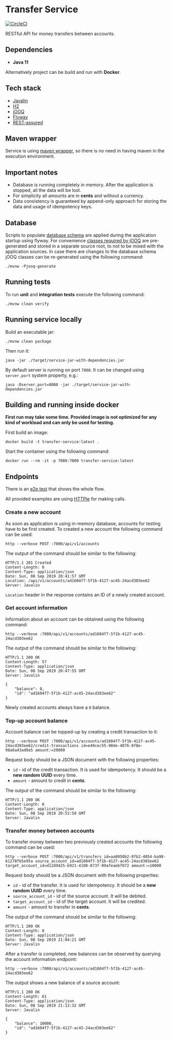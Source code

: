 # Transfer Service

[![CircleCI](https://circleci.com/gh/c00ler/transfer-service/tree/master.svg?style=svg&circle-token=7fa3b70bbac1be39a5b06f28996a803bfcf91109)](https://circleci.com/gh/c00ler/transfer-service/tree/master)

RESTful API for money transfers between accounts.

## Dependencies

- **Java 11**

Alternatively project can be build and run with **Docker**.

## Tech stack

- [Javalin](https://javalin.io/)
- [H2](https://www.h2database.com/html/main.html)
- [jOOQ](https://www.jooq.org/)
- [Flyway](https://flywaydb.org/)
- [REST-assured](http://rest-assured.io/)

## Maven wrapper

Service is using [maven wrapper](https://github.com/takari/maven-wrapper), so there is no need in having maven in the
execution environment.

## Important notes

- Database is running completely in memory. After the application is stopped, all the 
data will be lost.
- For simplicity all amounts are in **cents** and without a currency.
- Data consistency is guaranteed by append-only approach for storing the data and usage
of idempotency keys.

## Database

Scripts to populate [database schema](https://github.com/c00ler/transfer-service/tree/master/src/main/resources/db/migration) are 
applied during the application startup using flyway. For convenience [classes required by jOOQ](https://github.com/c00ler/transfer-service/tree/master/src/main/jooq/com/revolut/transfer/persistence/jooq)
are pre-generated and stored in a separate source root, to not to be mixed with the application sources. In case
there are changes to the database schema jOOQ classes can be re-generated using the following command:

```shell script
./mvnw -Pjooq-generate
```

## Running tests

To run __unit__ and __integration tests__ execute the following command:

```shell script
./mvnw clean verify
``` 

## Running service locally

Build an executable jar:

```shell script
./mvnw clean package
```

Then run it:

```shell script
java -jar ./target/service-jar-with-dependencies.jar
```

By default server is running on port `7000`. It can be changed using `server.port` system property, e.g.:

```shell script
java -Dserver.port=8080 -jar ./target/service-jar-with-dependencies.jar
```

## Building and running inside docker

**First run may take some time. Provided image is not optimized for any kind of workload 
and can only be used for testing.**

First build an image:

```shell script
docker build -t transfer-service:latest .
```

Start the container using the following command:

```shell script
docker run --rm -it -p 7000:7000 transfer-service:latest
```

## Endpoints

There is an [e2e test](https://github.com/c00ler/transfer-service/blob/master/src/test/java/com/revolut/transfer/EndToEndTestScenarioIT.java) 
that shows the whole flow.

All provided examples are using [HTTPie](https://httpie.org/) for making calls.

### Create a new account

As soon as application is using in-memory database, accounts for testing have to be first created. To created a new account
the following command can be used:

```shell script
http --verbose POST :7000/api/v1/accounts
``` 

The output of the command should be similar to the following:

```shell script
HTTP/1.1 201 Created
Content-Length: 0
Content-Type: application/json
Date: Sun, 08 Sep 2019 20:41:57 GMT
Location: /api/v1/accounts/ad1604f7-5f1b-4127-ac45-24acd303ee62
Server: Javalin
```

`Location` header in the response contains an ID of a newly created account.

### Get account information

Information about an account can be obtained using the following command:

```shell script
http --verbose :7000/api/v1/accounts/ad1604f7-5f1b-4127-ac45-24acd303ee62
```

The output of the command should be similar to the following:

```shell script
HTTP/1.1 200 OK
Content-Length: 57
Content-Type: application/json
Date: Sun, 08 Sep 2019 20:47:55 GMT
Server: Javalin

{
    "balance": 0,
    "id": "ad1604f7-5f1b-4127-ac45-24acd303ee62"
}
```

Newly created accounts always have a `0` balance.

### Top-up account balance

Account balance can be topped-up by creating a credit transaction to it:

```shell script
http --verbose POST :7000/api/v1/accounts/ad1604f7-5f1b-4127-ac45-24acd303ee62/credit-transactions id=e49cec55-90de-4076-8f8e-98a6a43ad0a5 amount:=20000
```

Request body should be a JSON document with the following properties:
- `id` - id of the credit transaction. It is used for idempotency. It should be a **new random UUID** every time.
- `amount` - amount to credit in **cents**.

The output of the command should be similar to the following:

```shell script
HTTP/1.1 200 OK
Content-Length: 0
Content-Type: application/json
Date: Sun, 08 Sep 2019 20:53:50 GMT
Server: Javalin
```

### Transfer money between accounts

To transfer money between two previously created accounts the following command can be used:

```shell script
http --verbose POST :7000/api/v1/transfers id=aa8050b2-8fb2-4854-ba98-61278fb5e95a source_account_id=ad1604f7-5f1b-4127-ac45-24acd303ee62 target_account_id=d12d9425-b921-4108-873f-09afeaebf072 amount:=10000
```

Request body should be a JSON document with the following properties:
- `id` - id of the transfer. It is used for idempotency. It should be a **new random UUID** every time.
- `source_account_id` - id of the source account. It will be debited.
- `target_account_id` - id of the target account. It will be credited.
- `amount` - amount to transfer in **cents**.

The output of the command should be similar to the following:

```shell script
HTTP/1.1 200 OK
Content-Length: 0
Content-Type: application/json
Date: Sun, 08 Sep 2019 21:04:21 GMT
Server: Javalin
```

After a transfer is completed, new balances can be observed by querying the account information endpoint:

```shell script
http --verbose :7000/api/v1/accounts/ad1604f7-5f1b-4127-ac45-24acd303ee62
``` 

The output shows a new balance of a source account:

```shell script
HTTP/1.1 200 OK
Content-Length: 61
Content-Type: application/json
Date: Sun, 08 Sep 2019 21:13:32 GMT
Server: Javalin

{
    "balance": 10000,
    "id": "ad1604f7-5f1b-4127-ac45-24acd303ee62"
}
```
